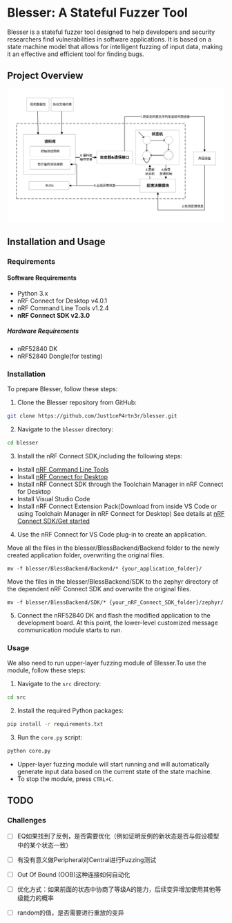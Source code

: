 # Blesser: A Stateful Fuzzer Tool

Blesser is a stateful fuzzer tool designed to help developers and security researchers find vulnerabilities in software applications. It is based on a state machine model that allows for intelligent fuzzing of input data, making it an effective and efficient tool for finding bugs.

## Project Overview



![](Figures/Architecture.svg)

## Installation and Usage

### Requirements

#### Software Requirements

- Python 3.x
- nRF Connect for Desktop v4.0.1
- nRF Command Line Tools v1.2.4
- **nRF Connect SDK v2.3.0**

##### Hardware Requirements
- nRF52840 DK
- nRF52840 Dongle(for testing)

### Installation

To prepare Blesser, follow these steps:

1. Clone the Blesser repository from GitHub:

```bash
git clone https://github.com/Just1ceP4rtn3r/blesser.git
```

2. Navigate to the `blesser` directory:

```bash
cd blesser
```

3. lnstall the nRF Connect SDK,including the following steps:
- Install [nRF Command Line Tools](https://www.nordicsemi.com/Products/Development-tools/nRF-Command-Line-Tools/Download)
- Install [nRF Connect for Desktop](https://www.nordicsemi.com/Products/Development-tools/nRF-Connect-for-Desktop/Download)
- Install nRF Connect SDK through the TooIchain Manager in nRF Connect for Desktop
- Install Visual Studio Code
- Install nRF Connect Extension Pack(Download from inside VS Code or using Toolchain Manager in nRF Connect for Desktop)
See details at [nRF Connect SDK/Get started](https://www.nordicsemi.com/Products/Development-software/nRF-Connect-SDK/GetStarted#infotabs)


4. Use the nRF Connect for VS Code plug-in to create an application. 

Move all the files in the blesser/BlessBackend/Backend folder to the newly created application folder, overwriting the original files.

```shell
mv -f blesser/BlessBackend/Backend/* {your_application_folder}/
```

Move the files in the blesser/BlessBackend/SDK to the zephyr directory of the dependent nRF Connect SDK and overwrite the original files.

```shell
mv -f blesser/BlessBackend/SDK/* {your_nRF_Connect_SDK_folder}/zephyr/
```


5. Connect the nRF52840 DK and flash the modified application to the development board.
    At this point, the lower-level customized message communication module starts to run.

### Usage

We also need to run upper-layer fuzzing module of Blesser.To use the module, follow these steps:

1. Navigate to the `src` directory:

```bash
cd src
```

2. Install the required Python packages:

```bash
pip install -r requirements.txt
```

3.  Run the `core.py` script:

```bash
python core.py 
```

- Upper-layer fuzzing module will start running and will automatically generate input data based on the current state of the state machine.
- To stop the module, press `CTRL+C`.


## TODO


### Challenges

- [ ] EQ如果找到了反例，是否需要优化（例如证明反例的新状态是否与假设模型中的某个状态一致）
- [ ] 有没有意义做Peripheral对Central进行Fuzzing测试
- [ ] Out Of Bound (OOB)这种连接如何自动化
- [ ] 优化方式：如果前面的状态中协商了等级A的能力，后续变异增加使用其他等级能力的概率
- [ ] random的值，是否需要进行重放的变异







